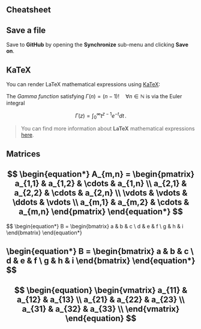 ## Cheatsheet

## Save a file

Save to **GitHub** by opening the **Synchronize** sub-menu and clicking **Save on**. 


## KaTeX

You can render LaTeX mathematical expressions using [KaTeX](https://khan.github.io/KaTeX/):

The *Gamma function* satisfying $\Gamma(n) = (n-1)!\quad\forall n\in\mathbb N$ is via the Euler integral

$$
\Gamma(z) = \int_0^\infty t^{z-1}e^{-t}dt\,.
$$

> You can find more information about **LaTeX** mathematical expressions [here](http://meta.math.stackexchange.com/questions/5020/mathjax-basic-tutorial-and-quick-reference).

## Matrices

$$
\begin{equation*}
A_{m,n} = 
\begin{pmatrix}
a_{1,1} & a_{1,2} & \cdots & a_{1,n} \\
a_{2,1} & a_{2,2} & \cdots & a_{2,n} \\
\vdots  & \vdots  & \ddots & \vdots  \\
a_{m,1} & a_{m,2} & \cdots & a_{m,n} 
\end{pmatrix}
\end{equation*}
$$
-
$$
\begin{equation*}
B = 
\begin{bmatrix}
a & b & c \\
d & e & f \\
g & h & i
\end{bmatrix}
\end{equation*} 

\begin{equation*}
B = 
\begin{bmatrix}
a & b & c \\
d & e & f \\
g & h & i
\end{bmatrix}
\end{equation*} 
$$
-
$$
\begin{equation}
   \begin{vmatrix} 
   a_{11} & a_{12} & a_{13}  \\
   a_{21} & a_{22} & a_{23}  \\
   a_{31} & a_{32} & a_{33}  \\
   \end{vmatrix}
\end{equation}
$$
-



<!--stackedit_data:
eyJoaXN0b3J5IjpbMTEwNDg2MjAwMywtOTQ3ODM3Mjc1LDE4NT
cyNTMyM119
-->